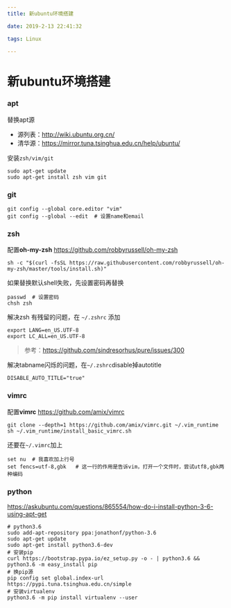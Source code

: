 ```yaml
---
title: 新ubuntu环境搭建

date: 2019-2-13 22:41:32

tags: Linux

---
```


# 新ubuntu环境搭建

### apt

替换apt源
*   源列表：http://wiki.ubuntu.org.cn/
*   清华源：https://mirror.tuna.tsinghua.edu.cn/help/ubuntu/

安装``zsh/vim/git``

```shell
sudo apt-get update
sudo apt-get install zsh vim git
```

### git

```
git config --global core.editor "vim"
git config --global --edit  # 设置name和email
```

<!--more-->


### zsh

配置**oh-my-zsh** https://github.com/robbyrussell/oh-my-zsh

```shell
sh -c "$(curl -fsSL https://raw.githubusercontent.com/robbyrussell/oh-my-zsh/master/tools/install.sh)"
```

如果替换默认shell失败，先设置密码再替换
```shell
passwd  # 设置密码
chsh zsh
```

解决zsh 有残留的问题，在 ``~/.zshrc`` 添加

```
export LANG=en_US.UTF-8
export LC_ALL=en_US.UTF-8
```

> 参考：https://github.com/sindresorhus/pure/issues/300

解决tabname闪烁的问题，在``~/.zshrc``disable掉autotitle
```
DISABLE_AUTO_TITLE="true"
```


### vimrc

配置**vimrc** https://github.com/amix/vimrc
```shell
git clone --depth=1 https://github.com/amix/vimrc.git ~/.vim_runtime
sh ~/.vim_runtime/install_basic_vimrc.sh
```

还要在``~/.vimrc``加上
```
set nu  # 我喜欢加上行号
set fencs=utf-8,gbk   # 这一行的作用是告诉vim，打开一个文件时，尝试utf8,gbk两种编码
```

### python

https://askubuntu.com/questions/865554/how-do-i-install-python-3-6-using-apt-get

```shell
# python3.6 
sudo add-apt-repository ppa:jonathonf/python-3.6
sudo apt-get update
sudo apt-get install python3.6-dev
# 安装pip
curl https://bootstrap.pypa.io/ez_setup.py -o - | python3.6 && python3.6 -m easy_install pip
# 换pip源
pip config set global.index-url https://pypi.tuna.tsinghua.edu.cn/simple
# 安装virtualenv
python3.6 -m pip install virtualenv --user
```
